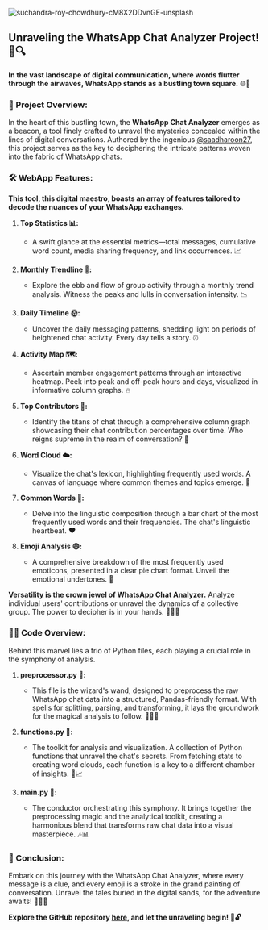 
![suchandra-roy-chowdhury-cM8X2DDvnGE-unsplash](https://github.com/Md-Kaif-Tahir/WhatsApp-Chat-Analyzer-Project/assets/110182266/222356d5-641f-4d60-bdb5-c7c62fa5c3c9)

## Unraveling the WhatsApp Chat Analyzer Project! 📱🔍

**In the vast landscape of digital communication, where words flutter through the airwaves, WhatsApp stands as a bustling town square.** 🌐💬

### **🚀 Project Overview:**
In the heart of this bustling town, the **WhatsApp Chat Analyzer** emerges as a beacon, a tool finely crafted to unravel the mysteries concealed within the lines of digital conversations. Authored by the ingenious [@saadharoon27](https://github.com/saadharoon27), this project serves as the key to deciphering the intricate patterns woven into the fabric of WhatsApp chats.

### **🛠️ WebApp Features:**
**This tool, this digital maestro, boasts an array of features tailored to decode the nuances of your WhatsApp exchanges.**

1. **Top Statistics 📊:**
   - A swift glance at the essential metrics—total messages, cumulative word count, media sharing frequency, and link occurrences. 📈

2. **Monthly Trendline 📅:**
   - Explore the ebb and flow of group activity through a monthly trend analysis. Witness the peaks and lulls in conversation intensity. 📉

3. **Daily Timeline 🌞:**
   - Uncover the daily messaging patterns, shedding light on periods of heightened chat activity. Every day tells a story. ⏰

4. **Activity Map 🗺️:**
   - Ascertain member engagement patterns through an interactive heatmap. Peek into peak and off-peak hours and days, visualized in informative column graphs. 🔥

5. **Top Contributors 👥:**
   - Identify the titans of chat through a comprehensive column graph showcasing their chat contribution percentages over time. Who reigns supreme in the realm of conversation? 👑

6. **Word Cloud ☁️:**
   - Visualize the chat's lexicon, highlighting frequently used words. A canvas of language where common themes and topics emerge. 🎨

7. **Common Words 📜:**
   - Delve into the linguistic composition through a bar chart of the most frequently used words and their frequencies. The chat's linguistic heartbeat. ❤️

8. **Emoji Analysis 😄:**
   - A comprehensive breakdown of the most frequently used emoticons, presented in a clear pie chart format. Unveil the emotional undertones. 🌈

**Versatility is the crown jewel of WhatsApp Chat Analyzer.** Analyze individual users' contributions or unravel the dynamics of a collective group. The power to decipher is in your hands. 🕵️‍♂️✨

### **👩‍💻 Code Overview:**
Behind this marvel lies a trio of Python files, each playing a crucial role in the symphony of analysis.

1. **preprocessor.py 🔄:**
   - This file is the wizard's wand, designed to preprocess the raw WhatsApp chat data into a structured, Pandas-friendly format. With spells for splitting, parsing, and transforming, it lays the groundwork for the magical analysis to follow. 🧙‍♂️✨

2. **functions.py 🧰:**
   - The toolkit for analysis and visualization. A collection of Python functions that unravel the chat's secrets. From fetching stats to creating word clouds, each function is a key to a different chamber of insights. 🔑📈

3. **main.py 🚀:**
   - The conductor orchestrating this symphony. It brings together the preprocessing magic and the analytical toolkit, creating a harmonious blend that transforms raw chat data into a visual masterpiece. 🎶📊

### **🎉 Conclusion:**
Embark on this journey with the WhatsApp Chat Analyzer, where every message is a clue, and every emoji is a stroke in the grand painting of conversation. Unravel the tales buried in the digital sands, for the adventure awaits! 🌟📲✨

**Explore the GitHub repository [here](https://github.com/saadharoon27/WhatsApp-Chat-Analysis-WebApp-Project-On-Python), and let the unraveling begin! 🚀🔓**
